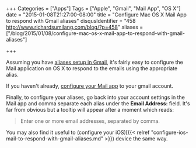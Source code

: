 +++
Categories = ["Apps"]
Tags = ["Apple", "Gmail", "Mail App", "OS X"]
date = "2015-01-08T21:27:00-08:00"
title = "Configure Mac OS X Mail App to respond with Gmail aliases"
disqusIdentifier = "458 http://www.richardsumilang.com/blog/?p=458"
aliases = ["/blog/2015/01/08/configure-mac-os-x-mail-app-to-respond-with-gmail-aliases"]

+++

[1]: https://support.google.com/a/answer/33327 "Aliases setup in Gmail"
[2]: https://support.google.com/mail/troubleshooter/1668960 "Configure IMAP and POP3"

Assuming you have [aliases setup in Gmail][1], it's fairly easy to configure the
Mail application on OS X to respond to the emails using the appropriate alias.

<!--more-->

If you haven't already, [configure your Mail app][2] to your gmail account.

Finally, to configure your aliases, go back into your account settings in the
Mail app and comma separate each alias under the **Email Address:** field. It's
far from obvious but a tooltip will appear after a moment which reads:

> Enter one or more email addresses, separated by comma.

You may also find it useful to (configure your iOS)[{{< relref "configure-ios-mail-to-respond-with-gmail-aliases.md" >}})
device the same way.
